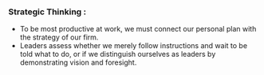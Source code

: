 ### Strategic Thinking :

   - To be most productive at work, we must connect our personal plan with the strategy of our firm.
  - Leaders assess whether we merely follow instructions and wait to be told what to do, or if we distinguish ourselves as leaders by demonstrating vision and foresight. 
